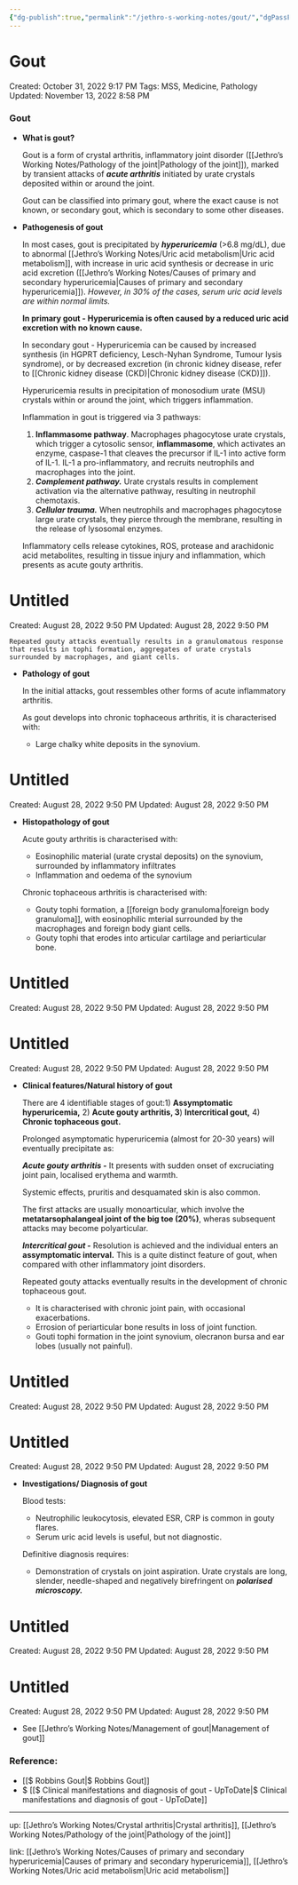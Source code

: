 ```yaml
---
{"dg-publish":true,"permalink":"/jethro-s-working-notes/gout/","dgPassFrontmatter":true}
---
```



# Gout

Created: October 31, 2022 9:17 PM
Tags: MSS, Medicine, Pathology
Updated: November 13, 2022 8:58 PM

### Gout

- **************************What is gout?**************************
    
    Gout is a form of crystal arthritis, inflammatory joint disorder ([[Jethro’s Working Notes/Pathology of the joint\|Pathology of the joint]]), marked by transient attacks of ***************acute arthritis*************** initiated by urate crystals deposited within or around the joint.
    
    Gout can be classified into primary gout, where the exact cause is not known, or secondary gout, which is secondary to some other diseases.
    
- ****************************************Pathogenesis of gout****************************************
    
    In most cases, gout is precipitated by *************hyperuricemia************* (>6.8 mg/dL), due to abnormal [[Jethro’s Working Notes/Uric acid metabolism\|Uric acid metabolism]], with increase in uric acid synthesis or decrease in uric acid excretion ([[Jethro’s Working Notes/Causes of primary and secondary hyperuricemia\|Causes of primary and secondary hyperuricemia]]). *However, in 30% of the cases, serum uric acid levels are within normal limits.*
    
    **In primary gout - Hyperuricemia is often caused by a reduced uric acid excretion with no known cause.**
    
    In secondary gout - Hyperuricemia can be caused by increased synthesis (in HGPRT deficiency, Lesch-Nyhan Syndrome, Tumour lysis syndrome), or by decreased excretion (in chronic kidney disease, refer to [[Chronic kidney disease (CKD)\|Chronic kidney disease (CKD)]]).
    
    Hyperuricemia results in precipitation of monosodium urate (MSU) crystals within or around the joint, which triggers inflammation.
    
    Inflammation in gout is triggered via 3 pathways:
    
    1. ********************Inflammasome pathway********************. Macrophages phagocytose urate crystals, which trigger a cytosolic sensor, **********inflammasome**********, which activates an enzyme, caspase-1 that cleaves the precursor if IL-1 into active form of IL-1. IL-1 a pro-inflammatory, and recruits neutrophils and macrophages into the joint.
    2. *****************Complement pathway.***************** Urate crystals results in complement activation via the alternative pathway, resulting in neutrophil chemotaxis.
    3. *****************Cellular trauma.***************** When neutrophils and macrophages phagocytose large urate crystals, they pierce through the membrane, resulting in the release of lysosomal enzymes.
    
    Inflammatory cells release cytokines, ROS, protease and arachidonic acid metabolites, resulting in tissue injury and inflammation, which presents as acute gouty arthritis.
    
    
<div class="transclusion internal-embed is-loaded"><div class="markdown-embed">





# Untitled

Created: August 28, 2022 9:50 PM
Updated: August 28, 2022 9:50 PM

</div></div>

    
    Repeated gouty attacks eventually results in a granulomatous response that results in tophi formation, aggregates of urate crystals surrounded by macrophages, and giant cells.
    
- **********************************Pathology of gout**********************************
    
    In the initial attacks, gout ressembles other forms of acute inflammatory arthritis.
    
    As gout develops into chronic tophaceous arthritis, it is characterised with:
    
    - Large chalky white deposits in the synovium.
    
    
<div class="transclusion internal-embed is-loaded"><div class="markdown-embed">





# Untitled

Created: August 28, 2022 9:50 PM
Updated: August 28, 2022 9:50 PM

</div></div>

    
- ********************************************Histopathology of gout********************************************
    
    Acute gouty arthritis is characterised with:
    
    - Eosinophilic material (urate crystal deposits) on the synovium, surrounded by inflammatory infiltrates
    - Inflammation and oedema of the synovium
    
    Chronic tophaceous arthritis is characterised with:
    
    - Gouty tophi formation, a [[foreign body granuloma\|foreign body granuloma]], with eosinophilic mterial surrounded by the macrophages and foreign body giant cells.
    - Gouty tophi that erodes into articular cartilage and periarticular bone.
    
    
<div class="transclusion internal-embed is-loaded"><div class="markdown-embed">





# Untitled

Created: August 28, 2022 9:50 PM
Updated: August 28, 2022 9:50 PM

</div></div>

    
    
<div class="transclusion internal-embed is-loaded"><div class="markdown-embed">





# Untitled

Created: August 28, 2022 9:50 PM
Updated: August 28, 2022 9:50 PM

</div></div>

    
- **************************************************Clinical features/Natural history of gout**************************************************
    
    There are 4 identifiable stages of gout:1) ****************************Assymptomatic hyperuricemia,**************************** 2) **********************Acute gouty arthritis, 3**********************) ******************Intercritical gout,****************** 4) ************Chronic tophaceous gout.************
    
    Prolonged asymptomatic hyperuricemia (almost for 20-30 years) will eventually precipitate as:
    
    *******************************Acute gouty arthritis -******************************* It presents with sudden onset of excruciating joint pain, localised erythema and warmth. 
    
    Systemic effects, pruritis and desquamated skin is also common.
    
    The first attacks are usually monoarticular, which involve the ****metatarsophalangeal joint of the big toe (20%)****, wheras subsequent attacks may become polyarticular.
    
    *********************Intercritical gout -********************* Resolution is achieved and the individual enters an **********************assymptomatic interval.********************** This is a quite distinct feature of gout, when compared with other inflammatory joint disorders.
    
    Repeated gouty attacks eventually results in the development of chronic tophaceous gout.
    
    - It is characterised with chronic joint pain, with occasional exacerbations.
    - Errosion of periarticular bone results in loss of joint function.
    - Gouti tophi formation in the joint synovium, olecranon bursa and ear lobes (usually not painful).
    
    
<div class="transclusion internal-embed is-loaded"><div class="markdown-embed">





# Untitled

Created: August 28, 2022 9:50 PM
Updated: August 28, 2022 9:50 PM

</div></div>

    
    
<div class="transclusion internal-embed is-loaded"><div class="markdown-embed">





# Untitled

Created: August 28, 2022 9:50 PM
Updated: August 28, 2022 9:50 PM

</div></div>

    
- **********************************Investigations/ Diagnosis of gout**********************************
    
    Blood tests:
    
    - Neutrophilic leukocytosis, elevated ESR, CRP is common in gouty flares.
    - Serum uric acid levels is useful, but not diagnostic.
    
    Definitive diagnosis requires:
    
    - Demonstration of crystals on joint aspiration. Urate crystals are long, slender, needle-shaped and negatively birefringent on *****************polarised microscopy.*****************
    
    
<div class="transclusion internal-embed is-loaded"><div class="markdown-embed">





# Untitled

Created: August 28, 2022 9:50 PM
Updated: August 28, 2022 9:50 PM

</div></div>

    
    
<div class="transclusion internal-embed is-loaded"><div class="markdown-embed">





# Untitled

Created: August 28, 2022 9:50 PM
Updated: August 28, 2022 9:50 PM

</div></div>

    
- See [[Jethro’s Working Notes/Management of gout\|Management of gout]]

### Reference:

- [[$ Robbins  Gout\|$ Robbins  Gout]]
- $ [[$ Clinical manifestations and diagnosis of gout - UpToDate\|$ Clinical manifestations and diagnosis of gout - UpToDate]]

---

up: [[Jethro’s Working Notes/Crystal arthritis\|Crystal arthritis]], [[Jethro’s Working Notes/Pathology of the joint\|Pathology of the joint]]

link: [[Jethro’s Working Notes/Causes of primary and secondary hyperuricemia\|Causes of primary and secondary hyperuricemia]], [[Jethro’s Working Notes/Uric acid metabolism\|Uric acid metabolism]]